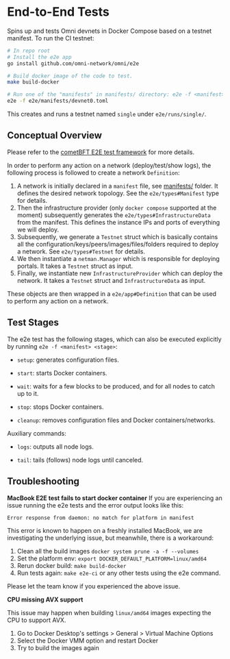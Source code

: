 # End-to-End Tests

Spins up and tests Omni devnets in Docker Compose based on a testnet manifest. To run the CI testnet:

```sh
# In repo root
# Install the e2e app
go install github.com/omni-network/omni/e2e

# Build docker image of the code to test.
make build-docker

# Run one of the "manifests" in manifests/ directory: e2e -f <manifest>
e2e -f e2e/manifests/devnet0.toml
```

This creates and runs a testnet named `single` under `e2e/runs/single/`.

## Conceptual Overview

Please refer to the [cometBFT E2E test framework](https://github.com/cometbft/cometbft/tree/main/test/e2e) for more details.

In order to perform any action on a network (deploy/test/show logs), the following process is followed to create a network `Definition`:
1. A network is initially declared in a `manifest` file, see [manifests/](./manifests) folder. It defines the desired network topology. See the `e2e/types#Manifest` type for details.
2. Then the infrastructure provider (only `docker compose` supported at the moment) subsequently generates the `e2e/types#InfrastructureData` from the manifest. This defines the instance IPs and ports of everything we will deploy.
3. Subsequently, we generate a `Testnet` struct which is basically contains all the configuration/keys/peers/images/files/folders required to deploy a network. See `e2e/types#Testnet` for details.
4. We then instantiate a `netman.Manager` which is responsible for deploying portals. It takes a `Testnet` struct as input.
5. Finally, we instantiate new `InfrastructureProvider` which can deploy the network. It takes a `Testnet` struct and `InfrastructureData` as input.

These objects are then wrapped in a `e2e/app#Definition` that can be used to perform any action on a network.

## Test Stages

The e2e test has the following stages, which can also be executed explicitly by running `e2e -f <manifest> <stage>`:

* `setup`: generates configuration files.

* `start`: starts Docker containers.

* `wait`: waits for a few blocks to be produced, and for all nodes to catch up to it.

* `stop`: stops Docker containers.

* `cleanup`: removes configuration files and Docker containers/networks.

Auxiliary commands:

* `logs`: outputs all node logs.

* `tail`: tails (follows) node logs until canceled.


## Troubleshooting
**MacBook E2E test fails to start docker container**
If you are experiencing an issue running the e2e tests and the error output looks like this:
```
Error response from daemon: no match for platform in manifest
```
This error is known to happen on a freshly installed MacBook, we are investigating the underlying issue, but meanwhile, there is a workaround:
1. Clean all the build images `docker system prune -a -f --volumes`
2. Set the platform env: `export DOCKER_DEFAULT_PLATFORM=linux/amd64`
3. Rerun docker build: `make build-docker`
4. Run tests again: `make e2e-ci` or any other tests using the e2e command.

Please let the team know if you experienced the above issue.

**CPU missing AVX support**

This issue may happen when building `linux/amd64` images expecting the CPU to support AVX.

1. Go to Docker Desktop's settings > General > Virtual Machine Options
2. Select the Docker VMM option and restart Docker
3. Try to build the images again
